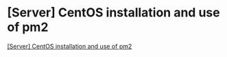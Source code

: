 # [Server] CentOS installation and use of pm2
[[Server] CentOS installation and use of pm2](https://aiwithcloud.com/2022/09/15/server_centos_installation_and_use_of_pm2/)